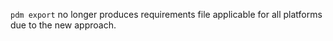 `pdm export` no longer produces requirements file applicable for all platforms due to the new approach.
